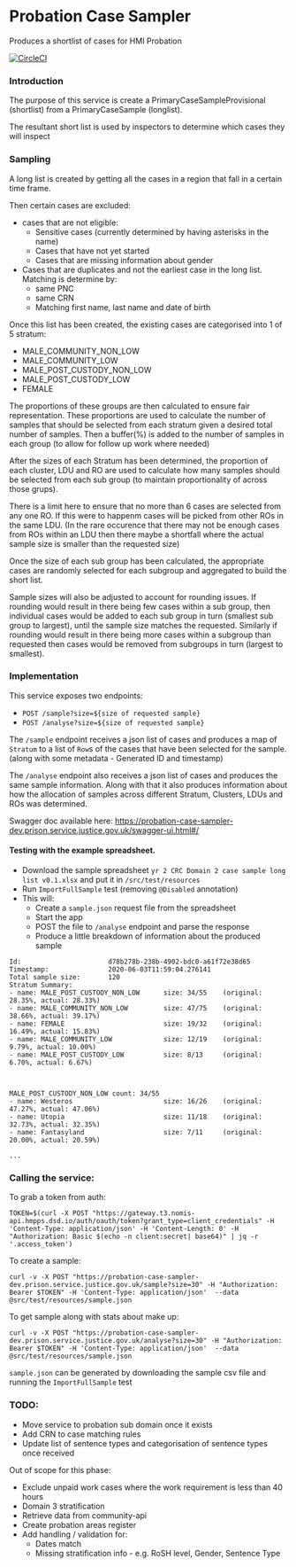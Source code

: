 # Probation Case Sampler
Produces a shortlist of cases for HMI Probation

[![CircleCI](https://circleci.com/gh/ministryofjustice/probation-case-sampler/tree/master.svg?style=svg)](https://circleci.com/gh/ministryofjustice/probation-case-sampler)

### Introduction

The purpose of this service is create a PrimaryCaseSampleProvisional (shortlist) from a PrimaryCaseSample (longlist).

The resultant short list is used by inspectors to determine which cases they will inspect 

### Sampling

A long list is created by getting all the cases in a region that fall in a certain time frame.

Then certain cases are excluded:
 * cases that are not eligible:
    * Sensitive cases (currently determined by having asterisks in the name)
    * Cases that have not yet started
    * Cases that are missing information about gender
 * Cases that are duplicates and not the earliest case in the long list. Matching is determine by:
    * same PNC
    * same CRN
    * Matching first name, last name and date of birth

Once this list has been created, the existing cases are categorised into 1 of 5 stratum:
  * MALE_COMMUNITY_NON_LOW
  * MALE_COMMUNITY_LOW
  * MALE_POST_CUSTODY_NON_LOW
  * MALE_POST_CUSTODY_LOW
  * FEMALE
    
The proportions of these groups are then calculated to ensure fair representation. 
These proportions are used to calculate the number of samples that should be selected from each stratum given a desired total number of samples.
Then a buffer(%) is added to the number of samples in each group (to allow for follow up work where needed)

After the sizes of each Stratum has been determined, the proportion of each cluster, LDU and RO are used to calculate how
many samples should be selected from each sub group (to maintain proportionality of across those grups).

There is a limit here to ensure that no more than 6 cases are selected from any one RO. If this were to happenm cases 
will be picked from other ROs in the same LDU.
(In the rare occurence that there may not be enough cases from ROs within an LDU then there maybe a shortfall where the actual sample size is smaller than the requested size)  

Once the size of each sub group has been calculated, the appropriate cases are randomly selected for each subgroup and aggregated to build the short list. 

Sample sizes will also be adjusted to account for rounding issues. 
If rounding would result in there being few cases within a sub group, then individual cases would be added to each sub group in turn (smallest sub group to largest), until the sample size matches the requested.
Similarly if rounding would result in there being more cases within a subgroup than requested then cases would be removed from subgroups in turn (largest to smallest).   

### Implementation

This service exposes two endpoints:
 * `POST /sample?size=${size of requested sample}` 
 * `POST /analyse?size=${size of requested sample}`

The `/sample` endpoint receives a json list of cases and produces a map of `Stratum` to a list of `Row`s of the cases
that have been selected for the sample. (along with some metadata - Generated ID and timestamp) 

The `/analyse` endpoint also receives a json list of cases and produces the same sample information. Along with that it also produces information about how the allocation of samples across different
Stratum, Clusters, LDUs and ROs was determined. 

Swagger doc available here: https://probation-case-sampler-dev.prison.service.justice.gov.uk/swagger-ui.html#/

#### Testing with the example spreadsheet.

* Download the sample spreadsheet `yr 2 CRC Domain 2 case sample long list v0.1.xlsx` and put it in `/src/test/resources`
* Run `ImportFullSample` test (removing `@Disabled` annotation)
* This will:
    * Create a `sample.json` request file from the spreadsheet
    * Start the app
    * POST the file to `/analyse` endpoint and parse the response
    * Produce a little breakdown of information about the produced sample
    
```
Id:                      d78b278b-238b-4902-bdc0-a61f72e38d65
Timestamp:               2020-06-03T11:59:04.276141
Total sample size:       120
Stratum Summary:
- name: MALE_POST_CUSTODY_NON_LOW      size: 34/55    (original: 28.35%, actual: 28.33%)
- name: MALE_COMMUNITY_NON_LOW         size: 47/75    (original: 38.66%, actual: 39.17%)
- name: FEMALE                         size: 19/32    (original: 16.49%, actual: 15.83%)
- name: MALE_COMMUNITY_LOW             size: 12/19    (original: 9.79%, actual: 10.00%)
- name: MALE_POST_CUSTODY_LOW          size: 8/13     (original: 6.70%, actual: 6.67%)



MALE_POST_CUSTODY_NON_LOW count: 34/55   
- name: Westeros                       size: 16/26    (original: 47.27%, actual: 47.06%)
- name: Utopia                         size: 11/18    (original: 32.73%, actual: 32.35%)
- name: Fantasyland                    size: 7/11     (original: 20.00%, actual: 20.59%)

...
```    

### Calling the service:

To grab a token from auth:
```
TOKEN=$(curl -X POST "https://gateway.t3.nomis-api.hmpps.dsd.io/auth/oauth/token?grant_type=client_credentials" -H 'Content-Type: application/json' -H 'Content-Length: 0' -H "Authorization: Basic $(echo -n client:secret| base64)" | jq -r '.access_token')
```

To create a sample:
```
curl -v -X POST "https://probation-case-sampler-dev.prison.service.justice.gov.uk/sample?size=30" -H "Authorization: Bearer $TOKEN" -H 'Content-Type: application/json'  --data @src/test/resources/sample.json
```

To get sample along with stats about make up:
```
curl -v -X POST "https://probation-case-sampler-dev.prison.service.justice.gov.uk/analyse?size=30" -H "Authorization: Bearer $TOKEN" -H 'Content-Type: application/json'  --data @src/test/resources/sample.json
```

`sample.json` can be generated by downloading the sample csv file and running the `ImportFullSample` test

### TODO:

* Move service to probation sub domain once it exists
* Add CRN to case matching rules
* Update list of sentence types and categorisation of sentence types once received


Out of scope for this phase:
* Exclude unpaid work cases where the work requirement is less than 40 hours
* Domain 3 stratification
* Retrieve data from community-api
* Create probation areas register
* Add handling / validation for:
  * Dates match
  * Missing stratification info - e.g. RoSH level, Gender, Sentence Type

